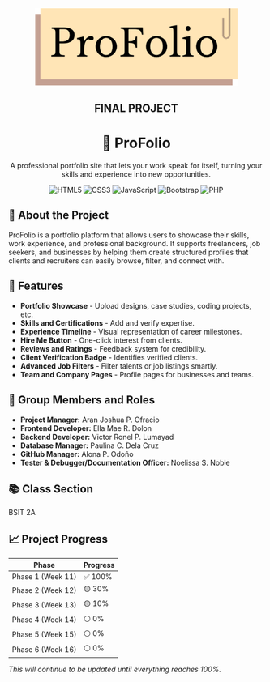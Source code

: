 <div align="center">
  <img src="./frontend/487764172_634340622907082_4369907521291400765_n.png" width="400"/>
  <h2>FINAL PROJECT</h2>
</div>

<div align="center">
   <h1>📂 ProFolio</h1>
  <p>A professional portfolio site that lets your work speak for itself, turning your skills and experience into new opportunities.</p>
  
 ![HTML5](https://img.shields.io/badge/html5-%23E34F26.svg?style=for-the-badge&logo=html5&logoColor=white)
 ![CSS3](https://img.shields.io/badge/css3-%231572B6.svg?style=for-the-badge&logo=css3&logoColor=white) 
 ![JavaScript](https://img.shields.io/badge/javascript-%23323330.svg?style=for-the-badge&logo=javascript&logoColor=%23F7DF1E) 
 ![Bootstrap](https://img.shields.io/badge/bootstrap-%238511FA.svg?style=for-the-badge&logo=bootstrap&logoColor=white) 
 ![PHP](https://img.shields.io/badge/php-%23777BB4.svg?style=for-the-badge&logo=php&logoColor=white)
</div>

## 🚀 About the Project
ProFolio is a portfolio platform that allows users to showcase their skills, work experience, and professional background. It supports freelancers, job seekers, and businesses by helping them create structured profiles that clients and recruiters can easily browse, filter, and connect with.

## 📌 Features
- **Portfolio Showcase** - Upload designs, case studies, coding projects, etc.
- **Skills and Certifications** - Add and verify expertise.
- **Experience Timeline** - Visual representation of career milestones.
- **Hire Me Button** - One-click interest from clients.
- **Reviews and Ratings** - Feedback system for credibility.
- **Client Verification Badge** - Identifies verified clients.
- **Advanced Job Filters** - Filter talents or job listings smartly.
- **Team and Company Pages** - Profile pages for businesses and teams.

## 👥 Group Members and Roles
- **Project Manager:** Aran Joshua P. Ofracio
- **Frontend Developer:** Ella Mae R. Dolon
- **Backend Developer:** Victor Ronel P. Lumayad
- **Database Manager:** Paulina C. Dela Cruz
- **GitHub Manager:** Alona P. Odoño
- **Tester & Debugger/Documentation Officer:** Noelissa S. Noble

## 📚 Class Section
BSIT 2A

## 📈 Project Progress
| Phase       | Progress      |
|-------------|--------------|
| Phase 1 (Week 11) | ✅ 100% |
| Phase 2 (Week 12) | 🟡 30%  |
| Phase 3 (Week 13) | 🟡 10%  |
| Phase 4 (Week 14) | ⚪ 0%   |
| Phase 5 (Week 15) | ⚪ 0%   |
| Phase 6 (Week 16) | ⚪ 0%   |

*This will continue to be updated until everything reaches 100%.*
